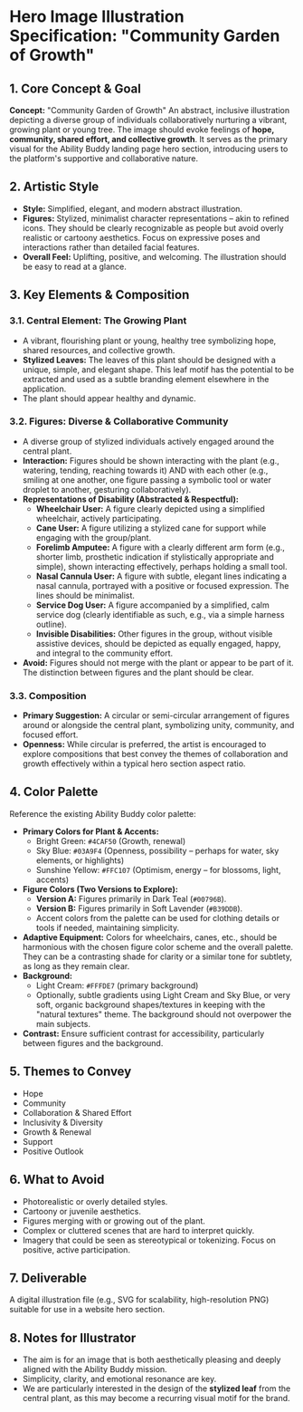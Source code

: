 # Hero Image Illustration Specification: "Community Garden of Growth"

## 1. Core Concept & Goal

**Concept:** "Community Garden of Growth"
An abstract, inclusive illustration depicting a diverse group of individuals collaboratively nurturing a vibrant, growing plant or young tree. The image should evoke feelings of **hope, community, shared effort, and collective growth**. It serves as the primary visual for the Ability Buddy landing page hero section, introducing users to the platform's supportive and collaborative nature.

## 2. Artistic Style

*   **Style:** Simplified, elegant, and modern abstract illustration.
*   **Figures:** Stylized, minimalist character representations – akin to refined icons. They should be clearly recognizable as people but avoid overly realistic or cartoony aesthetics. Focus on expressive poses and interactions rather than detailed facial features.
*   **Overall Feel:** Uplifting, positive, and welcoming. The illustration should be easy to read at a glance.

## 3. Key Elements & Composition

### 3.1. Central Element: The Growing Plant
*   A vibrant, flourishing plant or young, healthy tree symbolizing hope, shared resources, and collective growth.
*   **Stylized Leaves:** The leaves of this plant should be designed with a unique, simple, and elegant shape. This leaf motif has the potential to be extracted and used as a subtle branding element elsewhere in the application.
*   The plant should appear healthy and dynamic.

### 3.2. Figures: Diverse & Collaborative Community
*   A diverse group of stylized individuals actively engaged around the central plant.
*   **Interaction:** Figures should be shown interacting with the plant (e.g., watering, tending, reaching towards it) AND with each other (e.g., smiling at one another, one figure passing a symbolic tool or water droplet to another, gesturing collaboratively).
*   **Representations of Disability (Abstracted & Respectful):**
    *   **Wheelchair User:** A figure clearly depicted using a simplified wheelchair, actively participating.
    *   **Cane User:** A figure utilizing a stylized cane for support while engaging with the group/plant.
    *   **Forelimb Amputee:** A figure with a clearly different arm form (e.g., shorter limb, prosthetic indication if stylistically appropriate and simple), shown interacting effectively, perhaps holding a small tool.
    *   **Nasal Cannula User:** A figure with subtle, elegant lines indicating a nasal cannula, portrayed with a positive or focused expression. The lines should be minimalist.
    *   **Service Dog User:** A figure accompanied by a simplified, calm service dog (clearly identifiable as such, e.g., via a simple harness outline).
    *   **Invisible Disabilities:** Other figures in the group, without visible assistive devices, should be depicted as equally engaged, happy, and integral to the community effort.
*   **Avoid:** Figures should not merge with the plant or appear to be part of it. The distinction between figures and the plant should be clear.

### 3.3. Composition
*   **Primary Suggestion:** A circular or semi-circular arrangement of figures around or alongside the central plant, symbolizing unity, community, and focused effort.
*   **Openness:** While circular is preferred, the artist is encouraged to explore compositions that best convey the themes of collaboration and growth effectively within a typical hero section aspect ratio.

## 4. Color Palette

Reference the existing Ability Buddy color palette:
*   **Primary Colors for Plant & Accents:**
    *   Bright Green: `#4CAF50` (Growth, renewal)
    *   Sky Blue: `#03A9F4` (Openness, possibility – perhaps for water, sky elements, or highlights)
    *   Sunshine Yellow: `#FFC107` (Optimism, energy – for blossoms, light, accents)
*   **Figure Colors (Two Versions to Explore):**
    *   **Version A:** Figures primarily in Dark Teal (`#00796B`).
    *   **Version B:** Figures primarily in Soft Lavender (`#B39DDB`).
    *   Accent colors from the palette can be used for clothing details or tools if needed, maintaining simplicity.
*   **Adaptive Equipment:** Colors for wheelchairs, canes, etc., should be harmonious with the chosen figure color scheme and the overall palette. They can be a contrasting shade for clarity or a similar tone for subtlety, as long as they remain clear.
*   **Background:**
    *   Light Cream: `#FFFDE7` (primary background)
    *   Optionally, subtle gradients using Light Cream and Sky Blue, or very soft, organic background shapes/textures in keeping with the "natural textures" theme. The background should not overpower the main subjects.
*   **Contrast:** Ensure sufficient contrast for accessibility, particularly between figures and the background.

## 5. Themes to Convey
*   Hope
*   Community
*   Collaboration & Shared Effort
*   Inclusivity & Diversity
*   Growth & Renewal
*   Support
*   Positive Outlook

## 6. What to Avoid
*   Photorealistic or overly detailed styles.
*   Cartoony or juvenile aesthetics.
*   Figures merging with or growing out of the plant.
*   Complex or cluttered scenes that are hard to interpret quickly.
*   Imagery that could be seen as stereotypical or tokenizing. Focus on positive, active participation.

## 7. Deliverable
A digital illustration file (e.g., SVG for scalability, high-resolution PNG) suitable for use in a website hero section.

## 8. Notes for Illustrator
*   The aim is for an image that is both aesthetically pleasing and deeply aligned with the Ability Buddy mission.
*   Simplicity, clarity, and emotional resonance are key.
*   We are particularly interested in the design of the **stylized leaf** from the central plant, as this may become a recurring visual motif for the brand. 